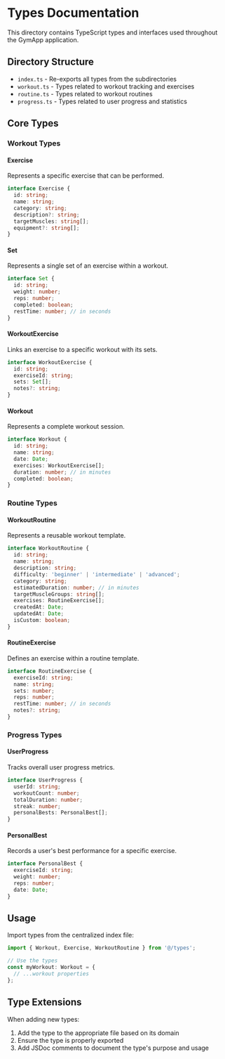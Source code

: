 # Types Documentation

This directory contains TypeScript types and interfaces used throughout the GymApp application.

## Directory Structure

- `index.ts` - Re-exports all types from the subdirectories
- `workout.ts` - Types related to workout tracking and exercises
- `routine.ts` - Types related to workout routines
- `progress.ts` - Types related to user progress and statistics

## Core Types

### Workout Types

#### Exercise
Represents a specific exercise that can be performed.

```typescript
interface Exercise {
  id: string;
  name: string;
  category: string;
  description?: string;
  targetMuscles: string[];
  equipment?: string[];
}
```

#### Set
Represents a single set of an exercise within a workout.

```typescript
interface Set {
  id: string;
  weight: number;
  reps: number;
  completed: boolean;
  restTime: number; // in seconds
}
```

#### WorkoutExercise
Links an exercise to a specific workout with its sets.

```typescript
interface WorkoutExercise {
  id: string;
  exerciseId: string;
  sets: Set[];
  notes?: string;
}
```

#### Workout
Represents a complete workout session.

```typescript
interface Workout {
  id: string;
  name: string;
  date: Date;
  exercises: WorkoutExercise[];
  duration: number; // in minutes
  completed: boolean;
}
```

### Routine Types

#### WorkoutRoutine
Represents a reusable workout template.

```typescript
interface WorkoutRoutine {
  id: string;
  name: string;
  description: string;
  difficulty: 'beginner' | 'intermediate' | 'advanced';
  category: string;
  estimatedDuration: number; // in minutes
  targetMuscleGroups: string[];
  exercises: RoutineExercise[];
  createdAt: Date;
  updatedAt: Date;
  isCustom: boolean;
}
```

#### RoutineExercise
Defines an exercise within a routine template.

```typescript
interface RoutineExercise {
  exerciseId: string;
  name: string;
  sets: number;
  reps: number;
  restTime: number; // in seconds
  notes?: string;
}
```

### Progress Types

#### UserProgress
Tracks overall user progress metrics.

```typescript
interface UserProgress {
  userId: string;
  workoutCount: number;
  totalDuration: number;
  streak: number;
  personalBests: PersonalBest[];
}
```

#### PersonalBest
Records a user's best performance for a specific exercise.

```typescript
interface PersonalBest {
  exerciseId: string;
  weight: number;
  reps: number;
  date: Date;
}
```

## Usage

Import types from the centralized index file:

```typescript
import { Workout, Exercise, WorkoutRoutine } from '@/types';

// Use the types
const myWorkout: Workout = {
  // ...workout properties
};
```

## Type Extensions

When adding new types:

1. Add the type to the appropriate file based on its domain
2. Ensure the type is properly exported
3. Add JSDoc comments to document the type's purpose and usage 